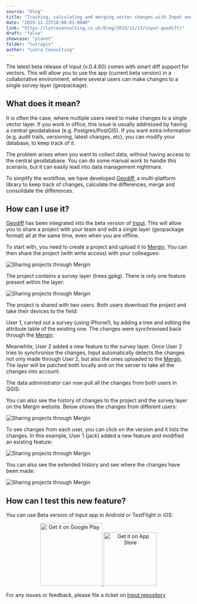 ```yaml
---
source: "blog"
title: "Tracking, calculating and merging vector changes with Input and QGIS"
date: "2019-11-23T18:00:01-0600"
link: "https://lutraconsulting.co.uk/blog/2019/11/23/input-geodiff/"
draft: "false"
showcase: "planet"
folder: "lutragis"
author: "Lutra Consulting"
---
```


<p>The latest beta release of Input (v.0.4.90) comes with smart diff support for vectors. This will allow you to use the app (current beta version) in a collaborative environment, where several users can make changes to a single survey layer (geopackage).</p>

<!-- more -->

<h2 id="what-does-it-mean">What does it mean?</h2>
<p>It is often the case, where multiple users need to make changes to a single vector layer. If you work in office, this issue is usually addressed by having a central geodatabase (e.g. Postgres/PostGIS). If you want extra information (e.g. audit trails, versioning, latest changes, etc), you can modify your database, to keep track of it.</p>

<p>The problem arises when you want to collect data, without having access to the central geodatabase. You can do some manual work to handle this scenario, but it can easily lead into data management nightmare.</p>

<p>To simplify the workflow, we have developed <a href="https://github.com/lutraconsulting/geodiff">Geodiff</a>, a multi-platform library to keep track of changes, calculate the differences, merge and consolidate the differences.</p>

<h2 id="how-can-i-use-it">How can I use it?</h2>
<p><a href="https://github.com/lutraconsulting/geodiff">Geodiff</a> has been integrated into the beta version of <a href="https://merginmaps.com">Input</a>. This will allow you to share a project with your team and edit a single layer (geopackage format) all at the same time, even when you are offline.</p>

<p>To start with, you need to create a project and upload it to <a href="https://merginmaps.com/">Mergin</a>. You can then share the project (with write access) with your colleagues:</p>

<p><img alt="Sharing projects through Mergin" src="https://www.lutraconsulting.co.uk/img/posts/mergin_project_sharing.png" /></p>

<p>The project contains a survey layer (trees.gpkg). There is only one feature present within the layer:</p>

<p><img alt="Sharing projects through Mergin" src="https://www.lutraconsulting.co.uk/img/posts/survey-project-qgis.png" /></p>

<p>The project is shared with two users. Both users download the project and take their devices to the field:</p>

<p>User 1, carried out a survey (using iPhone!), by adding a tree and editing the attribute table of the existing one. The changes were synchronised back through the <a href="https://merginmaps.com/">Mergin</a>:</p>

<center>
  
</center>

<p>Meanwhile, User 2 added a new feature to the survey layer. Once User 2 tries to synchronise the changes, Input automatically detects the changes not only made through User 2, but also the ones uploaded to the <a href="https://merginmaps.com/">Mergin</a>. The layer will be patched both locally and on the server to take all the changes into account:</p>

<center>
  
</center>

<p>The data administrator can now pull all the changes from both users in QGIS:</p>

<center>
  
</center>

<p>You can also see the history of changes to the project and the survey layer on the Mergin website. Below shows the changes from different users:</p>

<p><img alt="Sharing projects through Mergin" src="https://www.lutraconsulting.co.uk/img/posts/mergin_project_history.png" /></p>

<p>To see changes from each user, you can click on the version and it lists the changes. In this example, User 1 (jack) added a new feature and modified an existing feature:</p>

<p><img alt="Sharing projects through Mergin" src="https://www.lutraconsulting.co.uk/img/posts/mergin_project_history_extended.png" /></p>

<p>You can also see the extended history and see where the changes have been made:</p>

<p><img alt="Sharing projects through Mergin" src="https://www.lutraconsulting.co.uk/img/posts/mergin_project_history_advanced.png" /></p>

<h2 id="how-can-i-test-this-new-feature">How can I test this new feature?</h2>

<p>You can use Beta version of Input app in Android or TestFlight in iOS:</p>

<center>
<a href="https://play.google.com/apps/testing/uk.co.lutraconsulting"><img alt="Get it on Google Play" src="https://play.google.com/intl/en_us/badges/images/generic/en_badge_web_generic.png" width="170" />
</a> <a href="https://testflight.apple.com/join/JO5EIywn"><img alt="Get it on App Store" src="https://www.lutraconsulting.co.uk/img/posts/App_Store.svg" style="padding-top: 1px;" width="145px" /></a>
</center>

<p>For any issues or feedback, please file a ticket on <a href="https://github.com/lutraconsulting/input/issues">Input repository</a></p>
